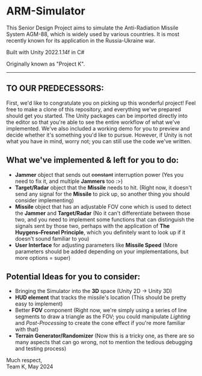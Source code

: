 # ARM-Simulator

This Senior Design Project aims to simulate the Anti-Radiation Missile System AGM-88, which is widely used by various countries. It is most recently known for its application in the Russia-Ukraine war.

Built with Unity 2022.1.14f in C#

Originally known as "Project K".

-------------------------------------------------------------------------------------------------------------------------------------------------------------------------------------------------------------

## TO OUR PREDECESSORS: 

First, we'd like to congratulate you on picking up this wonderful project! Feel free to make a clone of this repository, and everything we've prepared should get you started. The Unity packages can be imported directly into the editor so that you're able to see the entire workflow of what we've implemented. We've also included a working demo for you to preview and decide whether it's something you'd like to pursue. However, if Unity is not what you have in mind, worry not; you can still use the code we've written.

## What we've implemented & left for you to do:
- **Jammer** object that sends out ~~constant~~ interruption power (Yes you need to fix it, and multiple **Jammers** too :>)
- **Target/Radar** object that the **Missile** needs to hit. (Right now, it doesn't send any signal for the **Missile** to pick up, so another thing you should consider implementing)
- **Missile** object that has an adjustable FOV cone which is used to detect the **Jammer** and **Target/Radar** (No it can't differentiate between those two, and you need to implement some functions that can distinguish the signals sent by those two, perhaps with the application of **The Huygens–Fresnel Principle**, which you definitely want to look up if it doesn't sound familiar to you)
- **User Interface** for adjusting parameters like **Missile Speed** (More parameters should be added depending on your implementations, but more options = super)

## Potential Ideas for you to consider:
- Bringing the Simulator into the **3D** space (Unity 2D -> Unity 3D)
- **HUD element** that tracks the missile's location (This should be pretty easy to implement)
- Better **FOV** component (Right now, we're simply using a series of line segments to draw a triangle as the FOV; you could manipulate *Lighting* and *Post-Processing* to create the cone effect if you're more familiar with that)
- **Terrain Generator/Randomizer** (Now this is a tricky one, as there are so many aspects that can go wrong, not to mention the tedious debugging and testing process)

Much respect,<br>
Team K, May 2024

